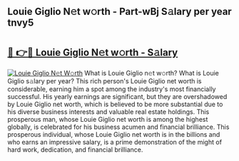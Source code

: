 ## Louie Giglio N𝚎t w𝚘rth - Part-wBj S𝚊lary per year tnvy5

# <h2><a href="http://gc2b42.nevu.top/?p=Louie+Giglio">🔗 👉🔴 Louie Giglio N𝚎t w𝚘rth - S𝚊lary</a></h2>

[![Louie Giglio N𝚎t W𝚘rth](https://i.imgur.com/Oavwk0R.jpeg)](http://gc2b42.nevu.top/?p=Louie+Giglio)
What is Louie Giglio n𝚎t w𝚘rth? What is Louie Giglio s𝚊lary per year?
This rich person's Louie Giglio net worth is considerable, earning him a spot among the industry's most financially successful. His yearly earnings are significant, but they are overshadowed by Louie Giglio net worth, which is believed to be more substantial due to his diverse business interests and valuable real estate holdings. This prosperous man, whose Louie Giglio net worth is among the highest globally, is celebrated for his business acumen and financial brilliance. This prosperous individual, whose Louie Giglio net worth is in the billions and who earns an impressive salary, is a prime demonstration of the might of hard work, dedication, and financial brilliance.
